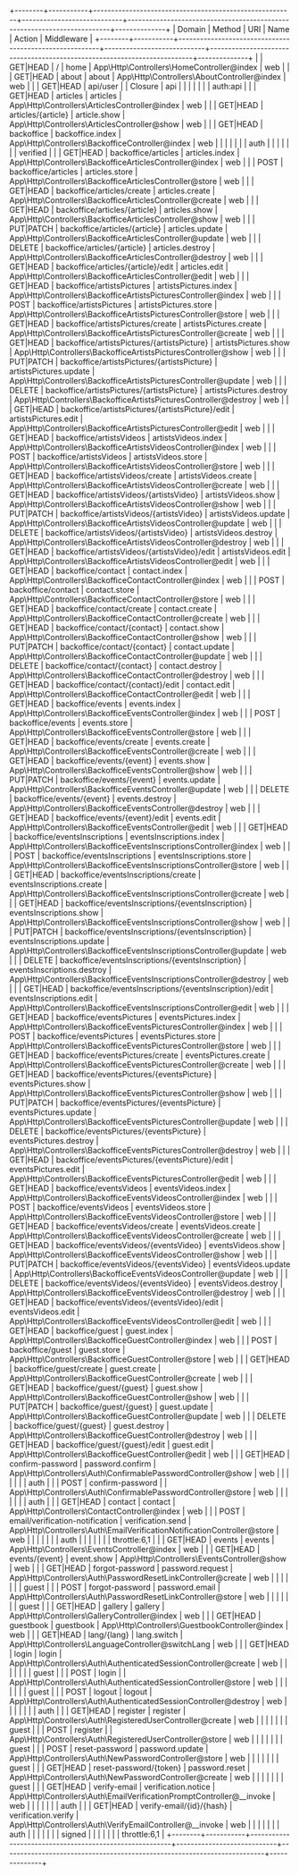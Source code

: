 +--------+-----------+--------------------------------------------------------+----------------------------+-------------------------------------------------------------------------+--------------+
| Domain | Method    | URI                                                    | Name                       | Action                                                                  | Middleware   |
+--------+-----------+--------------------------------------------------------+----------------------------+-------------------------------------------------------------------------+--------------+
|        | GET|HEAD  | /                                                      | home                       | App\Http\Controllers\HomeController@index                               | web          |
|        | GET|HEAD  | about                                                  | about                      | App\Http\Controllers\AboutController@index                              | web          |
|        | GET|HEAD  | api/user                                               |                            | Closure                                                                 | api          |
|        |           |                                                        |                            |                                                                         | auth:api     |
|        | GET|HEAD  | articles                                               | articles                   | App\Http\Controllers\ArticlesController@index                           | web          |
|        | GET|HEAD  | articles/{article}                                     | article.show               | App\Http\Controllers\ArticlesController@show                            | web          |
|        | GET|HEAD  | backoffice                                             | backoffice.index           | App\Http\Controllers\BackofficeController@index                         | web          |
|        |           |                                                        |                            |                                                                         | auth         |
|        |           |                                                        |                            |                                                                         | verified     |
|        | GET|HEAD  | backoffice/articles                                    | articles.index             | App\Http\Controllers\BackofficeArticlesController@index                 | web          |
|        | POST      | backoffice/articles                                    | articles.store             | App\Http\Controllers\BackofficeArticlesController@store                 | web          |
|        | GET|HEAD  | backoffice/articles/create                             | articles.create            | App\Http\Controllers\BackofficeArticlesController@create                | web          |
|        | GET|HEAD  | backoffice/articles/{article}                          | articles.show              | App\Http\Controllers\BackofficeArticlesController@show                  | web          |
|        | PUT|PATCH | backoffice/articles/{article}                          | articles.update            | App\Http\Controllers\BackofficeArticlesController@update                | web          |
|        | DELETE    | backoffice/articles/{article}                          | articles.destroy           | App\Http\Controllers\BackofficeArticlesController@destroy               | web          |
|        | GET|HEAD  | backoffice/articles/{article}/edit                     | articles.edit              | App\Http\Controllers\BackofficeArticlesController@edit                  | web          |
|        | GET|HEAD  | backoffice/artistsPictures                             | artistsPictures.index      | App\Http\Controllers\BackofficeArtistsPicturesController@index          | web          |
|        | POST      | backoffice/artistsPictures                             | artistsPictures.store      | App\Http\Controllers\BackofficeArtistsPicturesController@store          | web          |
|        | GET|HEAD  | backoffice/artistsPictures/create                      | artistsPictures.create     | App\Http\Controllers\BackofficeArtistsPicturesController@create         | web          |
|        | GET|HEAD  | backoffice/artistsPictures/{artistsPicture}            | artistsPictures.show       | App\Http\Controllers\BackofficeArtistsPicturesController@show           | web          |
|        | PUT|PATCH | backoffice/artistsPictures/{artistsPicture}            | artistsPictures.update     | App\Http\Controllers\BackofficeArtistsPicturesController@update         | web          |
|        | DELETE    | backoffice/artistsPictures/{artistsPicture}            | artistsPictures.destroy    | App\Http\Controllers\BackofficeArtistsPicturesController@destroy        | web          |
|        | GET|HEAD  | backoffice/artistsPictures/{artistsPicture}/edit       | artistsPictures.edit       | App\Http\Controllers\BackofficeArtistsPicturesController@edit           | web          |
|        | GET|HEAD  | backoffice/artistsVideos                               | artistsVideos.index        | App\Http\Controllers\BackofficeArtistsVideosController@index            | web          |
|        | POST      | backoffice/artistsVideos                               | artistsVideos.store        | App\Http\Controllers\BackofficeArtistsVideosController@store            | web          |
|        | GET|HEAD  | backoffice/artistsVideos/create                        | artistsVideos.create       | App\Http\Controllers\BackofficeArtistsVideosController@create           | web          |
|        | GET|HEAD  | backoffice/artistsVideos/{artistsVideo}                | artistsVideos.show         | App\Http\Controllers\BackofficeArtistsVideosController@show             | web          |
|        | PUT|PATCH | backoffice/artistsVideos/{artistsVideo}                | artistsVideos.update       | App\Http\Controllers\BackofficeArtistsVideosController@update           | web          |
|        | DELETE    | backoffice/artistsVideos/{artistsVideo}                | artistsVideos.destroy      | App\Http\Controllers\BackofficeArtistsVideosController@destroy          | web          |
|        | GET|HEAD  | backoffice/artistsVideos/{artistsVideo}/edit           | artistsVideos.edit         | App\Http\Controllers\BackofficeArtistsVideosController@edit             | web          |
|        | GET|HEAD  | backoffice/contact                                     | contact.index              | App\Http\Controllers\BackofficeContactController@index                  | web          |
|        | POST      | backoffice/contact                                     | contact.store              | App\Http\Controllers\BackofficeContactController@store                  | web          |
|        | GET|HEAD  | backoffice/contact/create                              | contact.create             | App\Http\Controllers\BackofficeContactController@create                 | web          |
|        | GET|HEAD  | backoffice/contact/{contact}                           | contact.show               | App\Http\Controllers\BackofficeContactController@show                   | web          |
|        | PUT|PATCH | backoffice/contact/{contact}                           | contact.update             | App\Http\Controllers\BackofficeContactController@update                 | web          |
|        | DELETE    | backoffice/contact/{contact}                           | contact.destroy            | App\Http\Controllers\BackofficeContactController@destroy                | web          |
|        | GET|HEAD  | backoffice/contact/{contact}/edit                      | contact.edit               | App\Http\Controllers\BackofficeContactController@edit                   | web          |
|        | GET|HEAD  | backoffice/events                                      | events.index               | App\Http\Controllers\BackofficeEventsController@index                   | web          |
|        | POST      | backoffice/events                                      | events.store               | App\Http\Controllers\BackofficeEventsController@store                   | web          |
|        | GET|HEAD  | backoffice/events/create                               | events.create              | App\Http\Controllers\BackofficeEventsController@create                  | web          |
|        | GET|HEAD  | backoffice/events/{event}                              | events.show                | App\Http\Controllers\BackofficeEventsController@show                    | web          |
|        | PUT|PATCH | backoffice/events/{event}                              | events.update              | App\Http\Controllers\BackofficeEventsController@update                  | web          |
|        | DELETE    | backoffice/events/{event}                              | events.destroy             | App\Http\Controllers\BackofficeEventsController@destroy                 | web          |
|        | GET|HEAD  | backoffice/events/{event}/edit                         | events.edit                | App\Http\Controllers\BackofficeEventsController@edit                    | web          |
|        | GET|HEAD  | backoffice/eventsInscriptions                          | eventsInscriptions.index   | App\Http\Controllers\BackofficeEventsInscriptionsController@index       | web          |
|        | POST      | backoffice/eventsInscriptions                          | eventsInscriptions.store   | App\Http\Controllers\BackofficeEventsInscriptionsController@store       | web          |
|        | GET|HEAD  | backoffice/eventsInscriptions/create                   | eventsInscriptions.create  | App\Http\Controllers\BackofficeEventsInscriptionsController@create      | web          |
|        | GET|HEAD  | backoffice/eventsInscriptions/{eventsInscription}      | eventsInscriptions.show    | App\Http\Controllers\BackofficeEventsInscriptionsController@show        | web          |
|        | PUT|PATCH | backoffice/eventsInscriptions/{eventsInscription}      | eventsInscriptions.update  | App\Http\Controllers\BackofficeEventsInscriptionsController@update      | web          |
|        | DELETE    | backoffice/eventsInscriptions/{eventsInscription}      | eventsInscriptions.destroy | App\Http\Controllers\BackofficeEventsInscriptionsController@destroy     | web          |
|        | GET|HEAD  | backoffice/eventsInscriptions/{eventsInscription}/edit | eventsInscriptions.edit    | App\Http\Controllers\BackofficeEventsInscriptionsController@edit        | web          |
|        | GET|HEAD  | backoffice/eventsPictures                              | eventsPictures.index       | App\Http\Controllers\BackofficeEventsPicturesController@index           | web          |
|        | POST      | backoffice/eventsPictures                              | eventsPictures.store       | App\Http\Controllers\BackofficeEventsPicturesController@store           | web          |
|        | GET|HEAD  | backoffice/eventsPictures/create                       | eventsPictures.create      | App\Http\Controllers\BackofficeEventsPicturesController@create          | web          |
|        | GET|HEAD  | backoffice/eventsPictures/{eventsPicture}              | eventsPictures.show        | App\Http\Controllers\BackofficeEventsPicturesController@show            | web          |
|        | PUT|PATCH | backoffice/eventsPictures/{eventsPicture}              | eventsPictures.update      | App\Http\Controllers\BackofficeEventsPicturesController@update          | web          |
|        | DELETE    | backoffice/eventsPictures/{eventsPicture}              | eventsPictures.destroy     | App\Http\Controllers\BackofficeEventsPicturesController@destroy         | web          |
|        | GET|HEAD  | backoffice/eventsPictures/{eventsPicture}/edit         | eventsPictures.edit        | App\Http\Controllers\BackofficeEventsPicturesController@edit            | web          |
|        | GET|HEAD  | backoffice/eventsVideos                                | eventsVideos.index         | App\Http\Controllers\BackofficeEventsVideosController@index             | web          |
|        | POST      | backoffice/eventsVideos                                | eventsVideos.store         | App\Http\Controllers\BackofficeEventsVideosController@store             | web          |
|        | GET|HEAD  | backoffice/eventsVideos/create                         | eventsVideos.create        | App\Http\Controllers\BackofficeEventsVideosController@create            | web          |
|        | GET|HEAD  | backoffice/eventsVideos/{eventsVideo}                  | eventsVideos.show          | App\Http\Controllers\BackofficeEventsVideosController@show              | web          |
|        | PUT|PATCH | backoffice/eventsVideos/{eventsVideo}                  | eventsVideos.update        | App\Http\Controllers\BackofficeEventsVideosController@update            | web          |
|        | DELETE    | backoffice/eventsVideos/{eventsVideo}                  | eventsVideos.destroy       | App\Http\Controllers\BackofficeEventsVideosController@destroy           | web          |
|        | GET|HEAD  | backoffice/eventsVideos/{eventsVideo}/edit             | eventsVideos.edit          | App\Http\Controllers\BackofficeEventsVideosController@edit              | web          |
|        | GET|HEAD  | backoffice/guest                                       | guest.index                | App\Http\Controllers\BackofficeGuestController@index                    | web          |
|        | POST      | backoffice/guest                                       | guest.store                | App\Http\Controllers\BackofficeGuestController@store                    | web          |
|        | GET|HEAD  | backoffice/guest/create                                | guest.create               | App\Http\Controllers\BackofficeGuestController@create                   | web          |
|        | GET|HEAD  | backoffice/guest/{guest}                               | guest.show                 | App\Http\Controllers\BackofficeGuestController@show                     | web          |
|        | PUT|PATCH | backoffice/guest/{guest}                               | guest.update               | App\Http\Controllers\BackofficeGuestController@update                   | web          |
|        | DELETE    | backoffice/guest/{guest}                               | guest.destroy              | App\Http\Controllers\BackofficeGuestController@destroy                  | web          |
|        | GET|HEAD  | backoffice/guest/{guest}/edit                          | guest.edit                 | App\Http\Controllers\BackofficeGuestController@edit                     | web          |
|        | GET|HEAD  | confirm-password                                       | password.confirm           | App\Http\Controllers\Auth\ConfirmablePasswordController@show            | web          |
|        |           |                                                        |                            |                                                                         | auth         |
|        | POST      | confirm-password                                       |                            | App\Http\Controllers\Auth\ConfirmablePasswordController@store           | web          |
|        |           |                                                        |                            |                                                                         | auth         |
|        | GET|HEAD  | contact                                                | contact                    | App\Http\Controllers\ContactController@index                            | web          |
|        | POST      | email/verification-notification                        | verification.send          | App\Http\Controllers\Auth\EmailVerificationNotificationController@store | web          |
|        |           |                                                        |                            |                                                                         | auth         |
|        |           |                                                        |                            |                                                                         | throttle:6,1 |
|        | GET|HEAD  | events                                                 | events                     | App\Http\Controllers\EventsController@index                             | web          |
|        | GET|HEAD  | events/{event}                                         | event.show                 | App\Http\Controllers\EventsController@show                              | web          |
|        | GET|HEAD  | forgot-password                                        | password.request           | App\Http\Controllers\Auth\PasswordResetLinkController@create            | web          |
|        |           |                                                        |                            |                                                                         | guest        |
|        | POST      | forgot-password                                        | password.email             | App\Http\Controllers\Auth\PasswordResetLinkController@store             | web          |
|        |           |                                                        |                            |                                                                         | guest        |
|        | GET|HEAD  | gallery                                                | gallery                    | App\Http\Controllers\GalleryController@index                            | web          |
|        | GET|HEAD  | guestbook                                              | guestbook                  | App\Http\Controllers\GuestbookController@index                          | web          |
|        | GET|HEAD  | lang/{lang}                                            | lang.switch                | App\Http\Controllers\LanguageController@switchLang                      | web          |
|        | GET|HEAD  | login                                                  | login                      | App\Http\Controllers\Auth\AuthenticatedSessionController@create         | web          |
|        |           |                                                        |                            |                                                                         | guest        |
|        | POST      | login                                                  |                            | App\Http\Controllers\Auth\AuthenticatedSessionController@store          | web          |
|        |           |                                                        |                            |                                                                         | guest        |
|        | POST      | logout                                                 | logout                     | App\Http\Controllers\Auth\AuthenticatedSessionController@destroy        | web          |
|        |           |                                                        |                            |                                                                         | auth         |
|        | GET|HEAD  | register                                               | register                   | App\Http\Controllers\Auth\RegisteredUserController@create               | web          |
|        |           |                                                        |                            |                                                                         | guest        |
|        | POST      | register                                               |                            | App\Http\Controllers\Auth\RegisteredUserController@store                | web          |
|        |           |                                                        |                            |                                                                         | guest        |
|        | POST      | reset-password                                         | password.update            | App\Http\Controllers\Auth\NewPasswordController@store                   | web          |
|        |           |                                                        |                            |                                                                         | guest        |
|        | GET|HEAD  | reset-password/{token}                                 | password.reset             | App\Http\Controllers\Auth\NewPasswordController@create                  | web          |
|        |           |                                                        |                            |                                                                         | guest        |
|        | GET|HEAD  | verify-email                                           | verification.notice        | App\Http\Controllers\Auth\EmailVerificationPromptController@__invoke    | web          |
|        |           |                                                        |                            |                                                                         | auth         |
|        | GET|HEAD  | verify-email/{id}/{hash}                               | verification.verify        | App\Http\Controllers\Auth\VerifyEmailController@__invoke                | web          |
|        |           |                                                        |                            |                                                                         | auth         |
|        |           |                                                        |                            |                                                                         | signed       |
|        |           |                                                        |                            |                                                                         | throttle:6,1 |
+--------+-----------+--------------------------------------------------------+----------------------------+-------------------------------------------------------------------------+--------------+